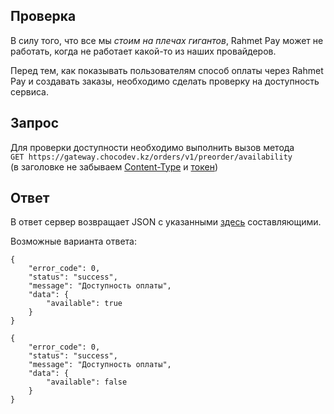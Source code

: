 ## Проверка

В силу того, что все мы _стоим на плечах гигантов_, Rahmet Pay может не работать, когда не работает какой-то из наших провайдеров.  

Перед тем, как показывать пользователям способ оплаты через Rahmet Pay и создавать заказы, необходимо сделать проверку на доступность сервиса.

## Запрос

Для проверки доступности необходимо выполнить вызов метода  
`GET https://gateway.chocodev.kz/orders/v1/preorder/availability`  
(в заголовке не забываем [Content-Type](/#_3) и [токен](/auth))  

## Ответ

В ответ сервер возвращает JSON с указанными [здесь](/#_4) составляющими.  

Возможные варианта ответа: 
```
{
    "error_code": 0,
    "status": "success",
    "message": "Доступность оплаты",
    "data": {
        "available": true
    }
}
```
```
{
    "error_code": 0,
    "status": "success",
    "message": "Доступность оплаты",
    "data": {
        "available": false
    }
}
```